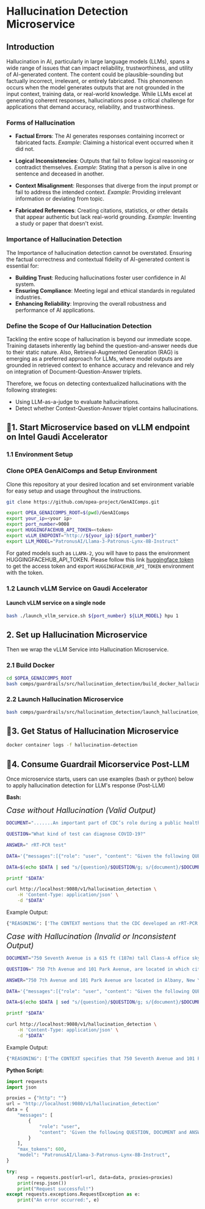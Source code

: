 # Hallucination Detection Microservice

## Introduction

Hallucination in AI, particularly in large language models (LLMs), spans a wide range of issues that can impact reliability, trustworthiness, and utility of AI-generated content. The content could be plausible-sounding but factually incorrect, irrelevant, or entirely fabricated. This phenomenon occurs when the model generates outputs that are not grounded in the input context, training data, or real-world knowledge. While LLMs excel at generating coherent responses, hallucinations pose a critical challenge for applications that demand accuracy, reliability, and trustworthiness.

### Forms of Hallucination

- **Factual Errors**: The AI generates responses containing incorrect or fabricated facts. _Example_: Claiming a historical event occurred when it did not.

- **Logical Inconsistencies**: Outputs that fail to follow logical reasoning or contradict themselves. _Example_: Stating that a person is alive in one sentence and deceased in another.

- **Context Misalignment**: Responses that diverge from the input prompt or fail to address the intended context. _Example_: Providing irrelevant information or deviating from topic.

- **Fabricated References**: Creating citations, statistics, or other details that appear authentic but lack real-world grounding. _Example_: Inventing a study or paper that doesn't exist.

### Importance of Hallucination Detection

The Importance of hallucination detection cannot be overstated. Ensuring the factual correctness and contextual fidelity of AI-generated content is essential for:

- **Building Trust**: Reducing hallucinations foster user confidence in AI system.
- **Ensuring Compliance**: Meeting legal and ethical standards in regulated industries.
- **Enhancing Reliability**: Improving the overall robustness and performance of AI applications.

### Define the Scope of Our Hallucination Detection

Tackling the entire scope of hallucination is beyond our immediate scope. Training datasets inherently lag behind the question-and-answer needs due to their static nature. Also, Retrieval-Augmented Generation (RAG) is emerging as a preferred approach for LLMs, where model outputs are grounded in retrieved context to enhance accuracy and relevance and rely on integration of Document-Question-Answer triplets.

Therefore, we focus on detecting contextualized hallucinations with the following strategies:

- Using LLM-as-a-judge to evaluate hallucinations.
- Detect whether Context-Question-Answer triplet contains hallucinations.

## 🚀1. Start Microservice based on vLLM endpoint on Intel Gaudi Accelerator

### 1.1 Environment Setup

### Clone OPEA GenAIComps and Setup Environment

Clone this repository at your desired location and set environment variable for easy setup and usage throughout the instructions.

```bash
git clone https://github.com/opea-project/GenAIComps.git

export OPEA_GENAICOMPS_ROOT=$(pwd)/GenAIComps
export your_ip=<your ip>
export port_number=9008
export HUGGINGFACEHUB_API_TOKEN=<token>
export vLLM_ENDPOINT="http://${your_ip}:${port_number}"
export LLM_MODEL="PatronusAI/Llama-3-Patronus-Lynx-8B-Instruct"
```

For gated models such as `LLAMA-2`, you will have to pass the environment HUGGINGFACEHUB_API_TOKEN. Please follow this link [huggingface token](https://huggingface.co/docs/hub/security-tokens) to get the access token and export `HUGGINGFACEHUB_API_TOKEN` environment with the token.

### 1.2 Launch vLLM Service on Gaudi Accelerator

#### Launch vLLM service on a single node

```bash
bash ./launch_vllm_service.sh ${port_number} ${LLM_MODEL} hpu 1
```

## 2. Set up Hallucination Microservice

Then we wrap the vLLM Service into Hallucination Microservice.

### 2.1 Build Docker

```bash
cd $OPEA_GENAICOMPS_ROOT
bash comps/guardrails/src/hallucination_detection/build_docker_hallucination_microservice.sh
```

### 2.2 Launch Hallucination Microservice

```bash
bash comps/guardrails/src/hallucination_detection/launch_hallucination_microservice.sh
```

## 🚀3. Get Status of Hallucination Microservice

```bash
docker container logs -f hallucination-detection
```

## 🚀4. Consume Guardrail Micorservice Post-LLM

Once microservice starts, users can use examples (bash or python) below to apply hallucination detection for LLM's response (Post-LLM)

**Bash:**

<span style="font-size:20px">_Case without Hallucination (Valid Output)_</span>

```bash
DOCUMENT=".......An important part of CDC’s role during a public health emergency is to develop a test for the pathogen and equip state and local public health labs with testing capacity. CDC developed an rRT-PCR test to diagnose COVID-19. As of the evening of March 17, 89 state and local public health labs in 50 states......"

QUESTION="What kind of test can diagnose COVID-19?"

ANSWER=" rRT-PCR test"

DATA='{"messages":[{"role": "user", "content": "Given the following QUESTION, DOCUMENT and ANSWER you must analyze the provided answer and determine whether it is faithful to the contents of the DOCUMENT. The ANSWER must not offer new information beyond the context provided in the DOCUMENT. The ANSWER also must not contradict information provided in the DOCUMENT. Output your final verdict by strictly following this format: \"PASS\" is the answer is faithful to the DOCUMENT and \"FAIL\" if the answer is not faithful to the DOCUMENT. Show your reasoning.\n\n--\nQUESTION (THIS DOES NOT COUNT AS BACKGROUND INFORMATION):\n{question}\n\n--\nDOCUMENT:\n{document}\n\n--\nANSWER:\n{answer}\n\n--\n\n Your output should be in JSON FORMAT with the keys \"REASONING\" and \"SCORE\":\n{{\"REASONING\": <your reasoning as bullet points>, \"SCORE\": <your final score>}}"}], "max_tokens":600,"model": "PatronusAI/Llama-3-Patronus-Lynx-8B-Instruct" }'

DATA=$(echo $DATA | sed "s/{question}/$QUESTION/g; s/{document}/$DOCUMENT/g; s/{answer}/$ANSWER/g")

printf "$DATA"

curl http://localhost:9080/v1/hallucination_detection \
    -H 'Content-Type: application/json' \
    -d "$DATA"
```

Example Output:

```bash
{"REASONING": ['The CONTEXT mentions that the CDC developed an rRT-PCR test to diagnose COVID-19.', 'The CONTEXT does not describe what rRT-PCR stands for or how the test works.', 'The ANSWER simply states that the test is an rRT-PCR test.', 'The ANSWER does not provide additional information about the test, such as its full form or methodology.', 'Given the QUESTION about what kind of test can diagnose COVID-19, the ANSWER is faithful to the CONTEXT because it correctly identifies the type of test developed by the CDC, even though it lacks detailed explanation.'], "SCORE": PASS}
```

<span style="font-size:20px">_Case with Hallucination (Invalid or Inconsistent Output)_</span>

```bash
DOCUMENT="750 Seventh Avenue is a 615 ft (187m) tall Class-A office skyscraper in New York City. 101 Park Avenue is a 629 ft tall skyscraper in New York City, New York."

QUESTION=" 750 7th Avenue and 101 Park Avenue, are located in which city?"

ANSWER="750 7th Avenue and 101 Park Avenue are located in Albany, New York"

DATA='{"messages":[{"role": "user", "content": "Given the following QUESTION, DOCUMENT and ANSWER you must analyze the provided answer and determine whether it is faithful to the contents of the DOCUMENT. The ANSWER must not offer new information beyond the context provided in the DOCUMENT. The ANSWER also must not contradict information provided in the DOCUMENT. Output your final verdict by strictly following this format: \"PASS\" is the answer is faithful to the DOCUMENT and \"FAIL\" if the answer is not faithful to the DOCUMENT. Show your reasoning.\n\n--\nQUESTION (THIS DOES NOT COUNT AS BACKGROUND INFORMATION):\n{question}\n\n--\nDOCUMENT:\n{document}\n\n--\nANSWER:\n{answer}\n\n--\n\n Your output should be in JSON FORMAT with the keys \"REASONING\" and \"SCORE\":\n{{\"REASONING\": <your reasoning as bullet points>, \"SCORE\": <your final score>}}"}], "max_tokens":600,"model": "PatronusAI/Llama-3-Patronus-Lynx-8B-Instruct" }'

DATA=$(echo $DATA | sed "s/{question}/$QUESTION/g; s/{document}/$DOCUMENT/g; s/{answer}/$ANSWER/g")

printf "$DATA"

curl http://localhost:9080/v1/hallucination_detection \
    -H 'Content-Type: application/json' \
    -d "$DATA"

```

Example Output:

```bash
{"REASONING": ['The CONTEXT specifies that 750 Seventh Avenue and 101 Park Avenue are located in New York City.', 'The ANSWER incorrectly states that these locations are in Albany, New York.', 'The QUESTION asks for the city where these addresses are located.', 'The correct answer should be New York City, not Albany.'], "SCORE": FAIL}
```

**Python Script:**

```python
import requests
import json

proxies = {"http": ""}
url = "http://localhost:9080/v1/hallucination_detection"
data = {
    "messages": [
        {
            "role": "user",
            "content": 'Given the following QUESTION, DOCUMENT and ANSWER you must analyze the provided answer and determine whether it is faithful to the contents of the DOCUMENT. The ANSWER must not offer new information beyond the context provided in the DOCUMENT. The ANSWER also must not contradict information provided in the DOCUMENT. Output your final verdict by strictly following this format: "PASS" is the answer is faithful to the DOCUMENT and "FAIL" if the answer is not faithful to the DOCUMENT. Show your reasoning.\n\n--\nQUESTION (THIS DOES NOT COUNT AS BACKGROUND INFORMATION):\n 750 7th Avenue and 101 Park Avenue, are located in which city?\n\n--\nDOCUMENT:\n750 Seventh Avenue is a 615 ft (187m) tall Class-A office skyscraper in New York City. 101 Park Avenue is a 629 ft tall skyscraper in New York City, New York.\n\n--\nANSWER:\n750 7th Avenue and 101 Park Avenue are located in Albany, New York\n\n--\n\n Your output should be in JSON FORMAT with the keys "REASONING" and "SCORE":\n{{"REASONING": <your reasoning as bullet points>, "SCORE": <your final score>}}',
        }
    ],
    "max_tokens": 600,
    "model": "PatronusAI/Llama-3-Patronus-Lynx-8B-Instruct",
}

try:
    resp = requests.post(url=url, data=data, proxies=proxies)
    print(resp.json())
    print("Request successful!")
except requests.exceptions.RequestException as e:
    print("An error occurred:", e)
```

